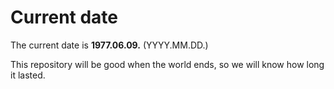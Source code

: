 # Current date

The current date is **1977.06.09.** (YYYY.MM.DD.)

This repository will be good when the world ends, so we will know how long it lasted.
